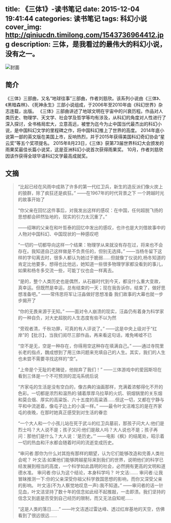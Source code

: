 title: 《三体1》-读书笔记
date: 2015-12-04 19:41:44
categories: 读书笔记
tags: 科幻小说
cover_img: http://qiniucdn.timilong.com/1543736964412.jpg
description: 三体，是我看过的最伟大的科幻小说，没有之一。
---

![封面](http://qiniucdn.timilong.com/1543736964412.jpg)

## 简介

《三体》三部曲，又名“地球往事”三部曲，作者刘慈欣。该系列小说由《三体》、《黑暗森林》、《死神永生》三部小说组成，于2006年至2010年由《科幻世界》杂志连载，出版。
《三体》三部曲讲述了地球文明在宇宙中的兴衰历程。作品对人类历史、物理学、天文学、社会学及哲学等均有涉及，从科幻的角度对人性进行了深入探讨，全书格局宏大，立意高远，被誉为迄今为止中国当代最杰出的科幻小说，是中国科幻文学的里程碑之作，将中国科幻推上了世界的高度。
2014年底小说第一部的英文版在美国上市，反响热烈，并于2015年获得美国科幻奇幻协会“星云奖”等五个奖项提名。 2015年8月23日，《三体》获第73届世界科幻大会颁发的雨果奖最佳长篇小说奖，这是亚洲科幻小说首次获得雨果奖。 10月，作者刘慈欣因该作获得全球华语科幻文学最高成就奖。


## 文摘
> “比起已经在风雨中成熟了许多的第一代红卫兵，新生的造反派们像火炭上的狼群，除了疯狂还是疯狂。” ——在1967年的时代背景之下 一个跨越时光的故事开始了
>
> “你父亲在回忆这件事后，对我发出这样的感叹：在中国，任何超脱飞扬的思想都会砰然坠地的，现实的引力太沉重了。”
>
> ——绍琳的父亲在和叶哲泰的回忆中发出的感叹，也许也是大刘借故事中的人物对中国科幻、中国现状的一种感叹吧
>
> “一切的一切都导向这样一个结果：物理学从来就没有存在过，将来也不会存在。我知道自己这样做是不负责任的，但别无选择。”
> ——当杨冬留下这样的字句离去时，很多人都认为她过于脆弱……但就像丁仪说的,杨冬知道的肯定比他要多，想得也比他远，她知道一些很多物理学家都没看到的事儿，如果和杨冬多交流一些，可能丁仪也会一样离去。
> 
> “是的，整个人类历史也是偶然，从石器时代到今天，都没什么重大变故，真幸运。但既然是幸运，总有结束的一天；现在我告诉你，结束了，做好思想准备吧。”
> ——常伟思将军让汪淼做好思想准备 我们故事的大幕也就一步步揭开了
> 
> “你的无畏来源于无知。”
> ——面对令人崩溃的现实，汪淼仍有着身为科学家的一种自负，对大史超脱的人生态度有些不以为然
> 
> “旁观者清，千秋功罪，可真的有人评说了。”
> ——这是中央上级对于“红岸”的【批示】，当我们阅尽三部作品，再来看这句话，难免唏嘘不已
> 
> “空不是无，空是一种存在，你得用空这种存在填满自己。”
> ——通过寺院里长老的指点，魏成想到了用三体问题来充填自己的人生。其实，我们的人生也未尝不需要寻找这样的“空”。
> 
> “上帝是个无耻的老赌徒，他抛弃了我们！”
> ——三体游戏中的爱因斯坦在看到三体是一个不可预测的混沌系统后说
> 
> “齐家屯的生活是没有空白的，像古典的油画那样，充满着浓郁得化不开的色彩。一切都是浓烈和温热的:铺着厚厚乌拉草的火炕、铜烟锅里的关东烟和莫合烟、厚实的高粱饭、六十五度的高粱酒……但这一切，又都在宁静与平和中流逝着，像屯子边上的小溪一样。”
> ——最令叶文洁难忘的是在齐家屯的夜晚，在那时她真正感受到对生活的眷恋
> 
> “一个大人和一个小孩儿站在死于武斗的红卫兵墓前，那孩子问大人:他们是烈士吗？大人说不是；孩子又问:他们是敌人吗？大人说也不是；孩子再问：那他们是什么？大人说：‘是历史。’”
> ——电影《枫》的结尾处，昭示着一切的热血和汗水都会随着时间的流逝变成历史。
> 
> “审问者:那你为什么对其抱有那样的期望，认为它们能够改造和完善人类社会呢？
> 叶文洁:如果他们能够跨越星际来到我们的世界，说明他们的科学已经发展到相当的高度，一个科学如此昌明的社会，必然拥有更高的文明和道德水准。
> 审问者:你认为这个结论，本身科学吗？
> 叶文洁:……
> 审问者:让我冒昧推测一下:你的父亲深受你祖父科学救国思想的影响，而你又深受父亲的影响。
> 叶文洁(不为人察觉地叹息一声):我不知道。”
> ——审问者的话一针见血，叶文洁坚持了数十年的信念如此经不起推敲，一击即溃。我们坚持的信念又到底是否受到自己经历的限制，而又无法自知呢……
> 
> “这是人类的落日……”
> ——叶文洁透过雷达峰、透过红岸基地的天空，仿佛看到了很远很远……

